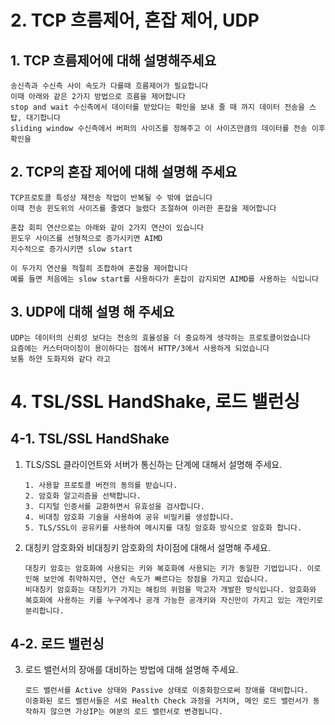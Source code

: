 # 2. TCP 흐름제어, 혼잡 제어, UDP

## 1. TCP 흐름제어에 대해 설명해주세요
```
송신측과 수신측 사이 속도가 다를때 흐름제어가 필요합니다
이때 아래와 같은 2가지 방법으로 흐름을 제어합니다
stop and wait 수신측에서 데이터를 받았다는 확인을 보내 줄 때 까지 데이터 전송을 스탑, 대기합니다
sliding window 수신측에서 버퍼의 사이즈를 정해주고 이 사이즈만큼의 데이터를 전송 이후 확인을 
```

## 2. TCP의 혼잡 제어에 대해 설명해 주세요
```
TCP프로토콜 특성상 재전송 작업이 반복될 수 밖에 없습니다
이때 전송 윈도위의 사이즈를 줄였다 늘렸다 조절하여 이러한 혼잡을 제어합니다

혼잡 회피 연산으로는 아래와 같이 2가지 연산이 있습니다
윈도우 사이즈를 선형적으로 증가시키면 AIMD
지수적으로 증가시키면 slow start

이 두가지 연산을 적절히 조합하여 혼잡을 제어합니다
예를 들면 처음에는 slow start를 사용하다가 혼잡이 감지되면 AIMD를 사용하는 식입니다
```
## 3. UDP에 대해 설명 해 주세요
```
UDP는 데이터의 신뢰성 보다는 전송의 효율성을 더 중요하게 생각하는 프로토콜이었습니다
요즘에는 커스터마이징이 용이하다는 점에서 HTTP/3에서 사용하게 되었습니다
보통 하얀 도화지와 같다 라고 
```

# 4. TSL/SSL HandShake, 로드 밸런싱
## 4-1. TSL/SSL HandShake
1. TLS/SSL 클라이언트와 서버가 통신하는 단계에 대해서 설명해 주세요.
    ``` 
    1. 사용할 프로토콜 버전의 동의를 받습니다.
    2. 암호화 알고리즘을 선택합니다.
    3. 디지털 인증서를 교환하면서 유효성을 검사합니다.
    4. 비대칭 암호화 기술을 사용하여 공유 비밀키를 생성합니다.
    5. TLS/SSL이 공유키를 사용하여 메시지를 대칭 암호화 방식으로 암호화 합니다.
    ``` 
2. 대칭키 암호화와 비대칭키 암호화의 차이점에 대해서 설명해 주세요.
    ```
    대칭키 암호는 암호화에 사용되는 키와 복호화에 사용되는 키가 동일한 기법입니다. 이로 인해 보안에 취약하지만, 연산 속도가 빠르다는 장점을 가지고 있습니다.
    비대칭키 암호화는 대칭키가 가지는 해킹의 위험을 막고자 개발한 방식입니다. 암호화와 복호화에 사용하는 키를 누구에게나 공개 가능한 공개키와 자신만이 가지고 있는 개인키로 분리합니다.

    ```
## 4-2. 로드 밸런싱
3. 로드 밸런서의 장애를 대비하는 방법에 대해 설명해 주세요.
    ```
    로드 밸런서를 Active 상태와 Passive 상태로 이중화함으로써 장애를 대비합니다.
    이중화된 로드 밸런서들은 서로 Health Check 과정을 거치며, 메인 로드 밸런서가 동작하지 않으면 가상IP는 여분의 로드 밸런서로 변경됩니다.
    ```
    
